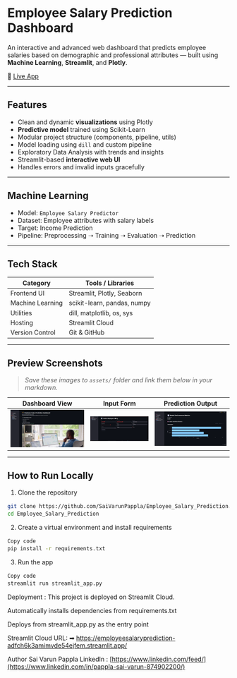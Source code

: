 # Employee Salary Prediction Dashboard

An interactive and advanced web dashboard that predicts employee salaries based on demographic and professional attributes — built using **Machine Learning**, **Streamlit**, and **Plotly**.

🔗 [Live App](https://employeesalaryprediction-adfch6k3amimvde54ejfem.streamlit.app/)

---

## Features

-  Clean and dynamic **visualizations** using Plotly
-  **Predictive model** trained using Scikit-Learn
-  Modular project structure (components, pipeline, utils)
- Model loading using `dill` and custom pipeline
- Exploratory Data Analysis with trends and insights
- Streamlit-based **interactive web UI**
- Handles errors and invalid inputs gracefully

---

## Machine Learning

- Model: `Employee Salary Predictor`
- Dataset: Employee attributes with salary labels
- Target: Income Prediction
- Pipeline: Preprocessing ➝ Training ➝ Evaluation ➝ Prediction

---

##  Tech Stack

| Category          | Tools / Libraries              |
|------------------|-------------------------------|
| Frontend UI      | Streamlit, Plotly, Seaborn     |
| Machine Learning | scikit-learn, pandas, numpy    |
| Utilities        | dill, matplotlib, os, sys       |
| Hosting          | Streamlit Cloud                |
| Version Control  | Git & GitHub                   |

---

##  Preview Screenshots

> _Save these images to `assets/` folder and link them below in your markdown._

| Dashboard View | Input Form | Prediction Output |
|----------------|------------|-------------------|
| ![Dashboard](assets/dashboard.png) | ![Input Form](assets/form.png) | ![Output](assets/result.png) |

---

##  How to Run Locally

1. Clone the repository

```bash
git clone https://github.com/SaiVarunPappla/Employee_Salary_Prediction.git
cd Employee_Salary_Prediction
```

2. Create a virtual environment and install requirements

```bash
Copy code
pip install -r requirements.txt
```

3. Run the app

```bash
Copy code
streamlit run streamlit_app.py
```

Deployment :
This project is deployed on Streamlit Cloud.

Automatically installs dependencies from requirements.txt

Deploys from streamlit_app.py as the entry point

Streamlit Cloud URL:
➡ https://employeesalaryprediction-adfch6k3amimvde54ejfem.streamlit.app/

 Author
Sai Varun Pappla
LinkedIn : [https://www.linkedin.com/feed/](https://www.linkedin.com/in/pappla-sai-varun-874902200/)
